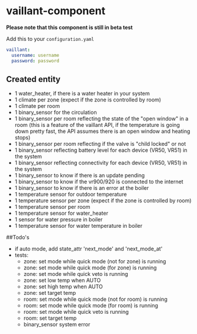 # vaillant-component

**Please note that this component is still in beta test**

Add this to your `configuration.yaml`

```yaml
vaillant:
  username: username
  password: password
```

## Created entity
- 1 water_heater, if there is a water heater in your system
- 1 climate per zone (expect if the zone is controlled by room)
- 1 climate per room
- 1 binary_sensor for the circulation
- 1 binary_sensor per room reflecting the state of the "open window" in a room (this is a feature of the vaillant API, if the temperature is going down pretty fast, the API assumes there is an open window and heating stops)
- 1 binary_sensor per room reflecting if the valve is "child locked" or not
- 1 binary_sensor reflecting battery level for each device (VR50, VR51) in the system
- 1 binary_sensor reflecting connectivity for each device (VR50, VR51) in the system
- 1 binary_sensor to know if there is an update pending
- 1 binary_sensor to know if the vr900/920 is connected to the internet
- 1 binary_sensor to know if there is an error at the boiler
- 1 temperature sensor for outdoor temperature
- 1 temperature sensor per zone (expect if the zone is controlled by room)
- 1 temperature sensor per room
- 1 temperature sensor for water_heater
- 1 sensor for water pressure in boiler
- 1 temperature sensor for water temperature in boiler


##Todo's
- if auto mode, add state_attr 'next_mode' and 'next_mode_at'
- tests:
    - zone: set mode while quick mode (not for zone) is running
    - zone: set mode while quick mode (for zone) is running
    - zone: set mode while quick veto is running
    - zone: set low temp when AUTO
    - zone: set high temp when AUTO
    - zone: set target temp
    - room: set mode while quick mode (not for room) is running
    - room: set mode while quick mode (for room) is running
    - room: set mode while quick veto is running
    - room: set target temp
    - binary_sensor system error
     